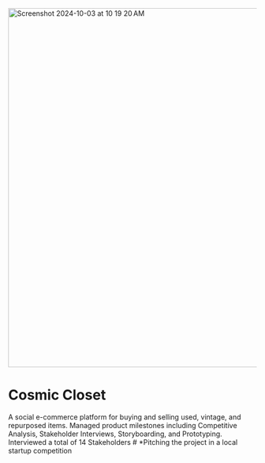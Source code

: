 <img width="726" alt="Screenshot 2024-10-03 at 10 19 20 AM" src="https://github.com/user-attachments/assets/08131457-0e71-4397-b354-f198388c4fb4">

# Cosmic Closet
A social e-commerce platform for buying and selling used, vintage, and repurposed items. Managed product milestones including Competitive Analysis, Stakeholder Interviews, Storyboarding, and Prototyping. Interviewed a total of 14 Stakeholders # *Pitching the project in a local startup competition
